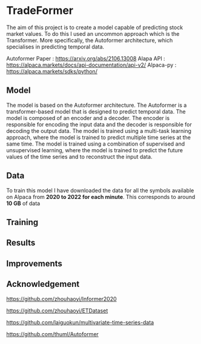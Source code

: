 # TradeFormer

The aim of this project is to create a model capable of predicting stock market values. To do this I used an uncommon approach which is the Transformer. More specifically, the Autoformer architecture, which specialises in predicting temporal data.

Autoformer Paper : https://arxiv.org/abs/2106.13008
Alapa API : https://alpaca.markets/docs/api-documentation/api-v2/
Alpaca-py : https://alpaca.markets/sdks/python/

## Model

The model is based on the Autoformer architecture. The Autoformer is a transformer-based model that is designed to predict temporal data. The model is composed of an encoder and a decoder. The encoder is responsible for encoding the input data and the decoder is responsible for decoding the output data. The model is trained using a multi-task learning approach, where the model is trained to predict multiple time series at the same time. The model is trained using a combination of supervised and unsupervised learning, where the model is trained to predict the future values of the time series and to reconstruct the input data.

## Data

To train this model I have downloaded the data for all the symbols available on Alpaca from **2020 to 2022 for each minute**. 
This corresponds to around **10 GB** of data


## Training

## Results

## Improvements







## Acknowledgement

https://github.com/zhouhaoyi/Informer2020

https://github.com/zhouhaoyi/ETDataset

https://github.com/laiguokun/multivariate-time-series-data

https://github.com/thuml/Autoformer
